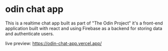 # odin chat app

This is a realtime chat app built as part of "The Odin Project" it's a front-end application built with react and using Firebase as a backend for storing data and authenticate users.

live preview: https://odin-chat-app.vercel.app/
